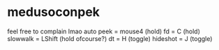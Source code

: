 # medusoconpek
feel free to complain lmao
auto peek = mouse4 (hold)
fd = C (hold)
slowwalk = LShift (hold ofcourse?)
dt = H (toggle)
hideshot = J (toggle)
